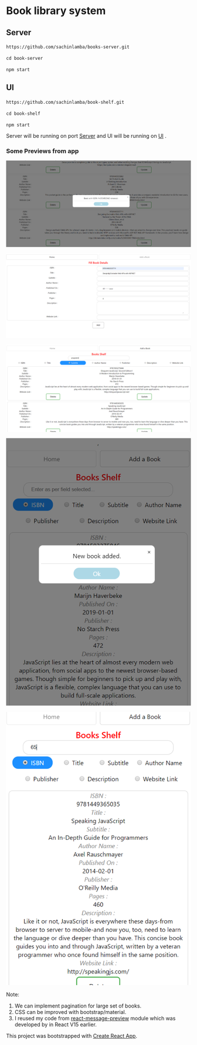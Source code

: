 # Book library system


## Server
`https://github.com/sachinlamba/books-server.git`

`cd book-server`

`npm start`


## UI
`https://github.com/sachinlamba/book-shelf.git`

`cd book-shelf`

`npm start`

Server will be running on port [Server](http://localhost:3001/) and UI will be running on [UI](http://localhost:3000/p) .

### Some Previews from app

![Delete Book](https://github.com/sachinlamba/book-shelf/blob/master/Screenshots/deleteBook-large.PNG)

![New Book](https://github.com/sachinlamba/book-shelf/blob/master/Screenshots/newBook-large.PNG)

![Search Book List](https://github.com/sachinlamba/book-shelf/blob/master/Screenshots/search-large.PNG)


![Save Book](https://github.com/sachinlamba/book-shelf/blob/master/Screenshots/saveBook-small.PNG)

![Search Book List](https://github.com/sachinlamba/book-shelf/blob/master/Screenshots/search-small.PNG)

Note: 
1. We can implement pagination for large set of books. 
2. CSS can be improved with bootstrap/material.
3. I reused my code from [react-message-preview](https://www.npmjs.com/package/react-message-preview) module which was developed by in React V15 earlier.

This project was bootstrapped with [Create React App](https://github.com/facebook/create-react-app).
